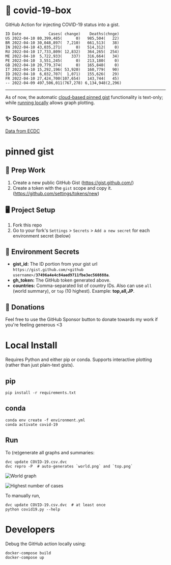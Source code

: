 # 🏥 covid-19-box

GitHub Action for injecting COVID-19 status into a gist.

```
ID Date            Cases( change)    Deaths(chnge)
US 2022-04-10 80,399,485(      0)   985,504(   22)
BR 2022-04-10 30,048,897(  7,210)   661,513(   38)
IN 2022-04-10 43,035,271(      0)   514,312(    0)
RU 2022-04-10 17,733,809( 12,832)   364,265(  254)
ME 2022-04-10  5,722,933(    337)   316,664(   34)
PE 2022-04-10  3,551,245(      0)   213,180(    0)
GB 2022-04-10 20,779,374(      0)   165,848(    0)
IT 2022-04-10 15,292,196( 53,920)   160,779(   90)
ID 2022-04-10  6,032,707(  1,071)   155,626(   29)
FR 2022-04-10 27,424,700(107,654)   143,744(   45)
-- 2022-04-09 497,506,011(767,278) 6,134,948(2,296)
```

---

As of now, the automatic [cloud-based pinned gist](#pinned-gist) functionality is text-only;
while [running locally](#local-install) allows graph plotting.

## ✨ Sources

[Data from ECDC](https://www.ecdc.europa.eu/en/publications-data/download-todays-data-geographic-distribution-covid-19-cases-worldwide)

# pinned gist

## 🎒 Prep Work
1. Create a new public GitHub Gist (https://gist.github.com/)
1. Create a token with the `gist` scope and copy it. (https://github.com/settings/tokens/new)

## 🖥 Project Setup
1. Fork this repo
1. Go to your fork's `Settings` > `Secrets` > `Add a new secret` for each environment secret (below)

## 🤫 Environment Secrets
- **gist_id:** The ID portion from your gist url `https://gist.github.com/<github username>/`**`37496a4e4c84aed9711fbe3ec560888a`**.
- **gh_token:** The GitHub token generated above.
- **countries:** Comma-separated list of country IDs. Also can use `all` (world summary), or `top` (10 highest). Example: **top,all,JP**.

## 💸 Donations

Feel free to use the GitHub Sponsor button to donate towards my work if you're feeling generous <3

# Local Install

Requires Python and either pip or conda. Supports interactive plotting (rather than just plain-text gists).

## pip

```
pip install -r requirements.txt
```

## conda

```
conda env create -f environment.yml
conda activate covid-19
```

## Run

To (re)generate all graphs and summaries:

```
dvc update COVID-19.csv.dvc
dvc repro -P  # auto-generates `world.png` and `top.png`
```

![World graph](world.png)

![Highest number of cases](top.png)

To manually run,

```
dvc update COVID-19.csv.dvc  # at least once
python covid19.py --help
```

# Developers

Debug the GitHub action locally using:

```
docker-compose build
docker-compose up
```
